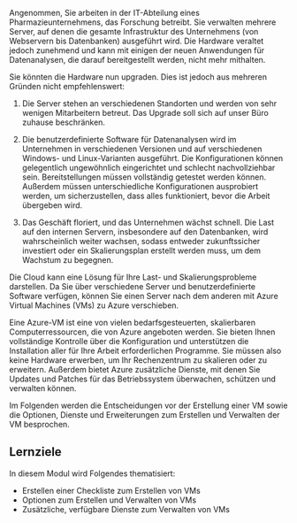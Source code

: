 Angenommen, Sie arbeiten in der IT-Abteilung eines Pharmazieunternehmens, das Forschung betreibt. Sie verwalten mehrere Server, auf denen die gesamte Infrastruktur des Unternehmens (von Webservern bis Datenbanken) ausgeführt wird. Die Hardware veraltet jedoch zunehmend und kann mit einigen der neuen Anwendungen für Datenanalysen, die darauf bereitgestellt werden, nicht mehr mithalten.

Sie könnten die Hardware nun upgraden. Dies ist jedoch aus mehreren Gründen nicht empfehlenswert:

1. Die Server stehen an verschiedenen Standorten und werden von sehr wenigen Mitarbeitern betreut. Das Upgrade soll sich auf unser Büro zuhause beschränken.

1. Die benutzerdefinierte Software für Datenanalysen wird im Unternehmen in verschiedenen Versionen und auf verschiedenen Windows- und Linux-Varianten ausgeführt. Die Konfigurationen können gelegentlich ungewöhnlich eingerichtet und schlecht nachvollziehbar sein. Bereitstellungen müssen vollständig getestet werden können. Außerdem müssen unterschiedliche Konfigurationen ausprobiert werden, um sicherzustellen, dass alles funktioniert, bevor die Arbeit übergeben wird.

1. Das Geschäft floriert, und das Unternehmen wächst schnell. Die Last auf den internen Servern, insbesondere auf den Datenbanken, wird wahrscheinlich weiter wachsen, sodass entweder zukunftssicher investiert oder ein Skalierungsplan erstellt werden muss, um dem Wachstum zu begegnen.

Die Cloud kann eine Lösung für Ihre Last- und Skalierungsprobleme darstellen. Da Sie über verschiedene Server und benutzerdefinierte Software verfügen, können Sie einen Server nach dem anderen mit Azure Virtual Machines (VMs) zu Azure verschieben.

Eine Azure-VM ist eine von vielen bedarfsgesteuerten, skalierbaren Computerressourcen, die von Azure angeboten werden. Sie bieten Ihnen vollständige Kontrolle über die Konfiguration und unterstützen die Installation aller für Ihre Arbeit erforderlichen Programme. Sie müssen also keine Hardware erwerben, um Ihr Rechenzentrum zu skalieren oder zu erweitern. Außerdem bietet Azure zusätzliche Dienste, mit denen Sie Updates und Patches für das Betriebssystem überwachen, schützen und verwalten können.

Im Folgenden werden die Entscheidungen vor der Erstellung einer VM sowie die Optionen, Dienste und Erweiterungen zum Erstellen und Verwalten der VM besprochen.

## <a name="learning-objectives"></a>Lernziele

In diesem Modul wird Folgendes thematisiert:

- Erstellen einer Checkliste zum Erstellen von VMs
- Optionen zum Erstellen und Verwalten von VMs
- Zusätzliche, verfügbare Dienste zum Verwalten von VMs